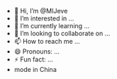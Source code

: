 - 👋 Hi, I’m @MIJeve
- 👀 I’m interested in ...
- 🌱 I’m currently learning ...
- 💞️ I’m looking to collaborate on ...
- 📫 How to reach me ...
- 😄 Pronouns: ...
- ⚡ Fun fact: ...
-  mode in China 
<!---
MIJeve/MIJeve is a ✨ special ✨ repository because its `README.md` (this file) appears on your GitHub profile.
You can click the Preview link to take a look at your changes.
--->
